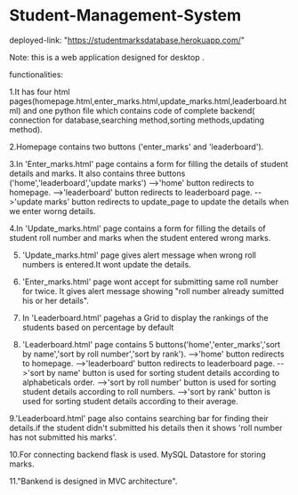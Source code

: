 # Student-Management-System


deployed-link: "https://studentmarksdatabase.herokuapp.com/" 

Note: this is a web application designed for desktop . 

functionalities:

1.It has four html pages(homepage.html,enter_marks.html,update_marks.html,leaderboard.html) and one python file which contains code of complete backend( connection for database,searching method,sorting methods,updating method).

2.Homepage contains two buttons ('enter_marks' and 'leaderboard').

3.In 'Enter_marks.html' page contains a form for filling the details of  student details and marks. It also contains three buttons ('home','leaderboard','update marks')
-->'home' button redirects to homepage.
-->'leaderboard' button redirects to leaderboard page.
-->'update marks' button redirects to update_page to update the details when we enter worng details.

4.In 'Update_marks.html' page contains a form for filling the details of student roll number and marks when the student entered wrong marks.

5. 'Update_marks.html' page gives alert message when wrong roll numbers is entered.It wont update the details.

6. 'Enter_marks.html' page wont accept for submitting same roll number for twice. It gives alert message showing "roll number already sumitted his or her details".

7. In 'Leaderboard.html' pagehas a Grid to display the rankings of the students based on percentage by default

8. 'Leaderboard.html' page contains 5 buttons('home','enter_marks','sort by name','sort by roll number','sort by rank').
-->'home' button redirects to homepage.
-->'leaderboard' button redirects to leaderboard page.
-->'sort by name' button is used for sorting student details according to  alphabeticals order.
-->'sort by roll number' button is used for sorting student details according to roll numbers.
-->'sort by rank' button is used for sorting student details according to their average.

9.'Leaderboard.html' page also contains searching bar for finding their details.if the student didn't submitted his details then it shows 'roll number has not submitted his marks'.

10.For connecting backend flask is used. MySQL Datastore for storing marks.

11."Bankend is designed in MVC architecture".

 

